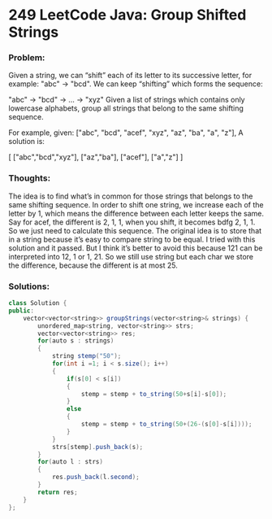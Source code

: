 # 249 LeetCode Java: Group Shifted Strings

### Problem:

Given a string, we can “shift” each of its letter to its successive letter, for example: "abc" -> "bcd". We can keep “shifting” which forms the sequence:

"abc" -> "bcd" -> ... -> "xyz"
Given a list of strings which contains only lowercase alphabets, group all strings that belong to the same shifting sequence.

For example, given: ["abc", "bcd", "acef", "xyz", "az", "ba", "a", "z"],
A solution is:

[
  ["abc","bcd","xyz"],
  ["az","ba"],
  ["acef"],
  ["a","z"]
]
### Thoughts:

The idea is to find what’s in common for those strings that belongs to the same shifting sequence.
In order to shift one string, we increase each of the letter by 1, which means the difference between each letter keeps the same. Say for acef, the different is 2, 1, 1, when you shift, it becomes bdfg 2, 1, 1. So we just need to calculate this sequence.
The original idea is to store that in a string because it’s easy to compare string to be equal. I tried with this solution and it passed. But I think it’s better to avoid this because 121 can be interpreted into 12, 1 or 1, 21. So we still use string but each char we store the difference, because the different is at most 25.

### Solutions:

```java
class Solution {
public:
    vector<vector<string>> groupStrings(vector<string>& strings) {
        unordered_map<string, vector<string>> strs;
        vector<vector<string>> res;
        for(auto s : strings)
        {
            string stemp("50");
            for(int i =1; i < s.size(); i++)
            {
                if(s[0] < s[i])
                {
                    stemp = stemp + to_string(50+s[i]-s[0]);
                }
                else
                {
                    stemp = stemp + to_string(50+(26-(s[0]-s[i])));
                }
            }
            strs[stemp].push_back(s);
        }
        for(auto l : strs)
        {
            res.push_back(l.second);
        }
        return res;
    }
};
```
